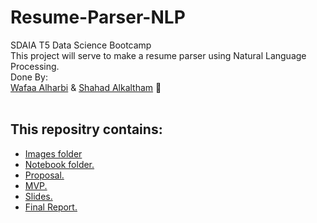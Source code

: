 # Resume-Parser-NLP
SDAIA T5 Data Science Bootcamp
<br/>
This project will serve to make a resume parser using Natural Language Processing.
<br/>
 Done By:
 <br/>
 [Wafaa Alharbi](https://github.com/Wafaa-Alharbi) & [Shahad Alkaltham](https://github.com/shhdSU) :white_heart:
  <br/>
   <br/>
## This repositry contains:
- [Images folder](https://github.com/Wafaa-Alharbi/Resume-Parser-NLP/tree/main/images)
- [Notebook folder.](https://github.com/Wafaa-Alharbi/Resume-Parser-NLP/tree/main/Notebook)
- [Proposal.](https://github.com/Wafaa-Alharbi/Resume-Parser-NLP/blob/main/Resume-Parser-Propsal.md)
- [MVP.](https://github.com/Wafaa-Alharbi/Resume-Parser-NLP/blob/main/Resume-Parser-MVP.md)
- [Slides.](https://github.com/Wafaa-Alharbi/Resume-Parser-NLP/blob/main/Resume-Parser-Slides.pdf)
- [Final Report.](https://github.com/Wafaa-Alharbi/Resume-Parser-NLP/blob/main/Resume-Parser-Writeup.md)
